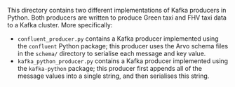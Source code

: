 This directory contains two different implementations of Kafka producers in Python. Both producers are written to produce Green taxi and FHV taxi data to a Kafka cluster. More specifically:
- `confluent_producer.py` contains a Kafka producer implemented using the `confluent` Python package; this producer uses the Arvo schema files in the `schema/` directory to serialise each message and key value.
- `kafka_python_producer.py` contains a Kafka producer implemented using the `kafka-python` package; this producer first appends all of the message values into a single string, and then serialises this string.